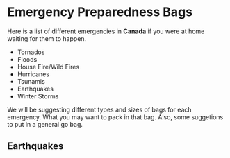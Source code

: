 
<html>

<body>
</body>

<h1>
    Emergency Preparedness Bags
</h1

<p>
    Here is a list of different emergencies in <strong>Canada</strong> if you were at home waiting for them to happen.
</p>
    <ul>
        <li>Tornados</li>
        <li>Floods</li>
        <li>House Fire/Wild Fires</li>
        <li>Hurricanes</li>
        <li>Tsunamis</li>
        <li>Earthquakes</li>
        <li>Winter Storms</li>
    </ul>
 
 <p>
    We will be suggesting different types and sizes of bags for each emergency. What you may want to pack in that bag. Also, some suggetions to put in a general go bag. 
 </p>

<h2>Earthquakes</h2>
    <p>
    </p>

</html>